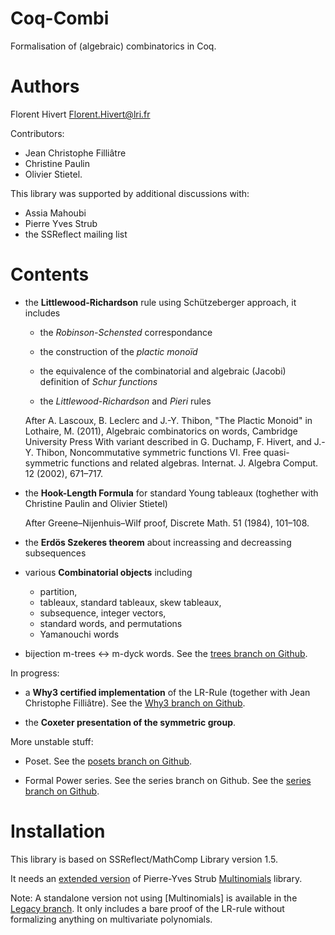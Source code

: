 Coq-Combi
=========

Formalisation of (algebraic) combinatorics in Coq.

Authors
========================================================================

Florent Hivert <Florent.Hivert@lri.fr>

Contributors:

- Jean Christophe Filliâtre
- Christine Paulin
- Olivier Stietel.

This library was supported by additional discussions with:

- Assia Mahoubi
- Pierre Yves Strub
- the SSReflect mailing list

Contents
========================================================================

*  the **Littlewood-Richardson** rule using Schützeberger approach, it includes

   - the *Robinson-Schensted* correspondance

   - the construction of the *plactic monoïd*

   - the equivalence of the combinatorial and algebraic (Jacobi) definition of
     *Schur functions*

   - the *Littlewood-Richardson* and *Pieri* rules

   After A. Lascoux, B. Leclerc and J.-Y. Thibon, "The Plactic Monoid" in
   Lothaire, M. (2011), Algebraic combinatorics on words, Cambridge University
   Press With variant described in G. Duchamp, F. Hivert, and J.-Y. Thibon,
   Noncommutative symmetric functions VI. Free quasi-symmetric functions and
   related algebras. Internat. J. Algebra Comput. 12 (2002), 671–717.

*  the **Hook-Length Formula** for standard Young tableaux
   (toghether with Christine Paulin and Olivier Stietel)

   After Greene–Nijenhuis–Wilf proof, Discrete Math. 51 (1984), 101–108.

*  the **Erdös Szekeres theorem** about increassing and decreassing subsequences

*  various **Combinatorial objects** including
   - partition,
   - tableaux, standard tableaux, skew tableaux,
   - subsequence, integer vectors,
   - standard words, and permutations
   - Yamanouchi words

*  bijection m-trees <-> m-dyck words.
   See the [trees branch on Github](https://github.com/hivert/Coq-Combi/tree/trees).

In progress:

*  a **Why3 certified implementation** of the LR-Rule
   (together with Jean Christophe Filliâtre).
   See the [Why3 branch on Github](https://github.com/hivert/Coq-Combi/tree/Why3).

*  the **Coxeter presentation of the symmetric group**.

More unstable stuff:

*  Poset.
   See the [posets branch on Github](https://github.com/hivert/Coq-Combi/tree/posets).

*  Formal Power series. See the series branch on Github.
   See the [series branch on Github](https://github.com/hivert/Coq-Combi/tree/series).


Installation
========================================================================

This library is based on SSReflect/MathComp Library version 1.5.

It needs an [extended version](https://github.com/hivert/multinomials-ssr)
of Pierre-Yves Strub [Multinomials](https://github.com/strub/multinomials-ssr)
library.

Note: A standalone version not using [Multinomials] is available in the
[Legacy branch](https://github.com/hivert/Coq-Combi/tree/Legacy). It only
includes a bare proof of the LR-rule without formalizing anything on
multivariate polynomials.

